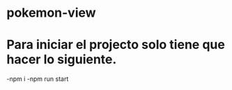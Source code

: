 # pokemon-view

# Para iniciar el projecto solo tiene que hacer lo siguiente.

-npm i
-npm run start
